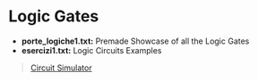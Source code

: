 # Logic Gates
- <b>porte_logiche1.txt:</b> Premade Showcase of all the Logic Gates
- <b>esercizi1.txt:</b> Logic Circuits Examples
> [Circuit Simulator](https://falstad.com/circuit/circuitjs.html)
